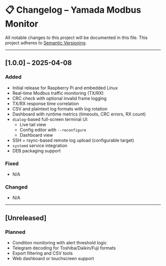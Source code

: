 # 📋 Changelog – Yamada Modbus Monitor

All notable changes to this project will be documented in this file.
This project adheres to [Semantic Versioning](https://semver.org/spec/v2.0.0.html).

---

## [1.0.0] – 2025-04-08
### Added
- Initial release for Raspberry Pi and embedded Linux
- Real-time Modbus traffic monitoring (TX/RX)
- CRC check with optional invalid frame logging
- TX/RX response time correlation
- CSV and plaintext log formats with log rotation
- Dashboard with runtime metrics (timeouts, CRC errors, RX count)
- `dialog`-based full-screen terminal UI:
  - Live tail view
  - Config editor with `--reconfigure`
  - Dashboard view
- SSH + rsync-based remote log upload (configurable target)
- `systemd` service integration
- DEB packaging support

### Fixed
- N/A

### Changed
- N/A

---

## [Unreleased]
### Planned
- Condition monitoring with alert threshold logic
- Telegram decoding for Toshiba/Daikin/Fuji formats
- Export filtering and CSV tools
- Web dashboard or touchscreen support


